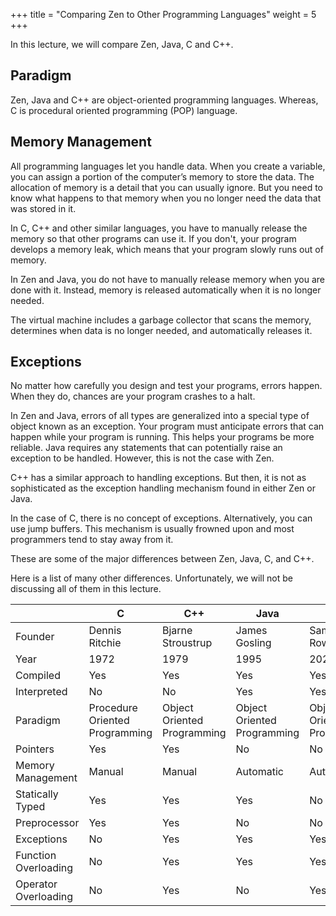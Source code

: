 +++
title = "Comparing Zen to Other Programming Languages"
weight = 5
+++

In this lecture, we will compare Zen, Java, C and C++.

## Paradigm

Zen, Java and C++ are object-oriented programming languages. Whereas, C is
procedural oriented programming (POP) language.

## Memory Management

All programming languages let you handle data. When you create a variable,
you can assign a portion of the computer’s memory to store the data.
The allocation of memory is a detail that you can usually ignore.
But you need to know what happens to that memory when you no longer need
the data that was stored in it.

In C, C++ and other similar languages, you have to manually release the memory
so that other programs can use it. If you don't, your program develops a memory leak,
which means that your program slowly runs out of memory.

In Zen and Java, you do not have to manually release memory when you are done
with it. Instead, memory is released automatically when it is no longer needed.

The virtual machine includes a garbage collector that scans the memory,
determines when data is no longer needed, and automatically releases it.

## Exceptions

No matter how carefully you design and test your programs, errors happen.
When they do, chances are your program crashes to a halt.

In Zen and Java, errors of all types are generalized into a special type of object
known as an exception. Your program must anticipate errors that can happen while
your program is running. This helps your programs be more reliable. Java requires
any statements that can potentially raise an exception to be handled. However,
this is not the case with Zen.

C++ has a similar approach to handling exceptions. But then, it is not as
sophisticated as the exception handling mechanism found in either Zen or Java.

In the case of C, there is no concept of exceptions. Alternatively, you can
use jump buffers. This mechanism is usually frowned upon and most programmers
tend to stay away from it.

These are some of the major differences between Zen, Java, C, and C++.

Here is a list of many other differences. Unfortunately, we will not be discussing
all of them in this lecture.

|                      | C                              | C++                         | Java                        | Zen                         |
|----------------------|--------------------------------|-----------------------------|-----------------------------|-----------------------------|
| Founder              | Dennis Ritchie                 | Bjarne Stroustrup           | James Gosling               | Samuel Rowe                 |
| Year                 | 1972                           | 1979                        | 1995                        | 2020                        |
| Compiled             | Yes                            | Yes                         | Yes                         | Yes                         |
| Interpreted          | No                             | No                          | Yes                         | Yes                         |
| Paradigm             | Procedure Oriented Programming | Object Oriented Programming | Object Oriented Programming | Object Oriented Programming |
| Pointers             | Yes                            | Yes                         | No                          | No                          |
| Memory Management    | Manual                         | Manual                      | Automatic                   | Automatic                   |
| Statically Typed     | Yes                            | Yes                         | Yes                         | No                          |
| Preprocessor         | Yes                            | Yes                         | No                          | No                          |
| Exceptions           | No                             | Yes                         | Yes                         | Yes                         |
| Function Overloading | No                             | Yes                         | Yes                         | Yes                         |
| Operator Overloading | No                             | Yes                         | No                          | Yes                         |
